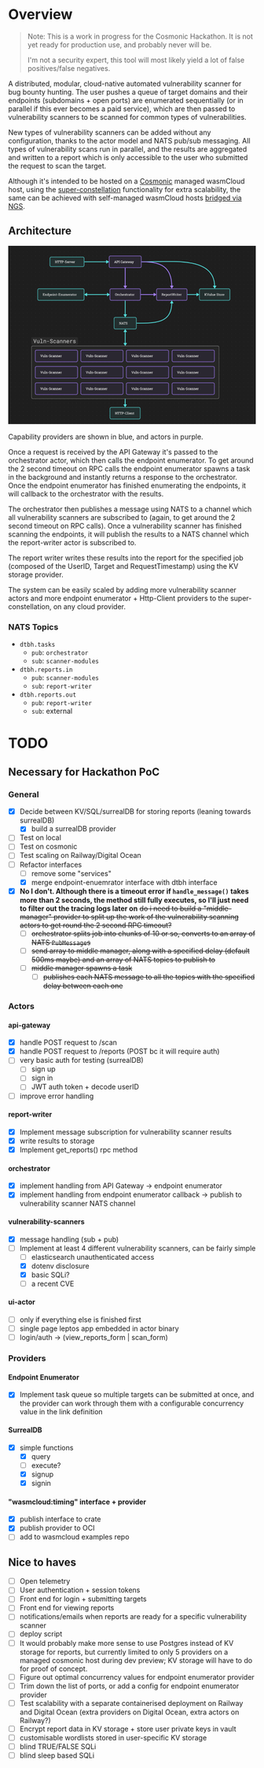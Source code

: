 # Overview
> Note: This is a work in progress for the Cosmonic Hackathon. It is not yet ready for production use, and probably never will be.
> 
> I'm not a security expert, this tool will most likely yield a lot of false positives/false negatives.

A distributed, modular, cloud-native automated vulnerability scanner for bug bounty hunting. The user pushes a queue of
target domains and their endpoints (subdomains + open ports) are enumerated sequentially (or in parallel if this ever 
becomes a paid service), which are then passed to vulnerability scanners to be scanned for common types of vulnerabilities. 

New types of vulnerability scanners can be added without any configuration, thanks to the actor model and 
NATS pub/sub messaging. All types of vulnerability scans run in parallel, and the results are aggregated and written to a
report which is only accessible to the user who submitted the request to scan the target.

Although it's intended to be hosted on a [Cosmonic](https://cosmonic.com/) managed wasmCloud host, 
using the [super-constellation](https://cosmonic.com/docs/user_guide/superconstellations) functionality for
extra scalability, the same can be achieved with self-managed wasmCloud hosts 
[bridged via NGS](https://wasmcloud.com/docs/reference/lattice/ngs/). 

## Architecture
![img.png](img.png)

Capability providers are shown in blue, and actors in purple. 

Once a request is received by the API Gateway it's passed to the orchestrator actor, which then calls the endpoint 
enumerator. To get around the 2 second timeout on RPC calls the endpoint enumerator spawns a task in the background and 
instantly returns a response to the orchestrator. Once the endpoint enumerator has finished enumerating the endpoints, it
will callback to the orchestrator with the results. 

The orchestrator then publishes a message using NATS to a channel which all vulnerability scanners are subscribed to
(again, to get around the 2 second timeout on RPC calls). Once a vulnerability scanner has finished scanning the
endpoints, it will publish the results to a NATS channel which the report-writer actor is subscribed to. 

The report writer writes these results into the report for the specified job (composed of the UserID, Target and 
RequestTimestamp) using the KV storage provider.

The system can be easily scaled by adding more vulnerability scanner actors and more endpoint enumerator + Http-Client 
providers to the super-constellation, on any cloud provider.  

### NATS Topics
- `dtbh.tasks`
    - `pub`: `orchestrator`
    - `sub`: `scanner-modules`
- `dtbh.reports.in`
    - `pub`: `scanner-modules`
    - `sub`: `report-writer`
- `dtbh.reports.out`
    - `pub`: `report-writer`
    - `sub`: external

# TODO
## Necessary for Hackathon PoC
### General
- [x] Decide between KV/SQL/surrealDB for storing reports (leaning towards surrealDB)
  - [x] build a surrealDB provider
- [ ] Test on local
- [ ] Test on cosmonic
- [ ] Test scaling on Railway/Digital Ocean
- [ ] Refactor interfaces
  - [ ] remove some "services"
  - [x] merge endpoint-enuemrator interface with dtbh interface
- [x] **No I don't. Although there is a timeout error if `handle_message()` takes more 
      than 2 seconds, the method still fully executes, so I'll just need to filter out the tracing logs later on**
      ~~do i need to build a "middle-manager" provider to split up the work of the vulnerability scanning actors to get
      round the 2 second RPC timeout?~~ 
  - [ ] ~~orchestrator splits job into chunks of 10 or so, converts to an array of NATS `PubMessage`s~~
  - [ ] ~~send array to middle manager, along with a specified delay (default 500ms maybe) and an array of NATS topics to publish to~~
  - [ ] ~~middle manager spawns a task~~
    - [ ] ~~publishes each NATS message to all the topics with the specified delay between each one~~

### Actors
#### api-gateway
- [x] handle POST request to /scan
- [x] handle POST request to /reports (POST bc it will require auth)
- [ ] very basic auth for testing (surrealDB)
  - [ ] sign up
  - [ ] sign in
  - [ ] JWT auth token + decode userID
- [ ] improve error handling
#### report-writer
- [x] Implement message subscription for vulnerability scanner results 
- [x] write results to storage
- [x] Implement get_reports() rpc method
#### orchestrator
- [x] implement handling from API Gateway -> endpoint enumerator
- [x] implement handling from endpoint enumerator callback -> publish to vulnerability scanner NATS channel
#### vulnerability-scanners
- [x] message handling (sub + pub)
- [ ] Implement at least 4 different vulnerability scanners, can be fairly simple
  - [ ] elasticsearch unauthenticated access 
  - [x] dotenv disclosure
  - [x] basic SQLi?
  - [ ] a recent CVE
#### ui-actor
- [ ] only if everything else is finished first
- [ ] single page leptos app embedded in actor binary
- [ ] login/auth -> (view_reports_form | scan_form)

### Providers
#### Endpoint Enumerator
- [x] Implement task queue so multiple targets can be submitted at once, and the provider can work through them with a 
      configurable concurrency value in the link definition
#### SurrealDB
- [x] simple functions
  - [x] query
  - [ ] execute?
  - [x] signup
  - [x] signin
#### "wasmcloud:timing" interface + provider
- [x] publish interface to crate
- [x] publish provider to OCI
- [ ] add to wasmcloud examples repo

## Nice to haves
- [ ] Open telemetry
- [ ] User authentication + session tokens
- [ ] Front end for login + submitting targets
- [ ] Front end for viewing reports 
- [ ] notifications/emails when reports are ready for a specific vulnerability scanner
- [ ] deploy script
- [ ] It would probably make more sense to use Postgres instead of KV storage for reports, but currently limited
      to only 5 providers on a managed cosmonic host during dev preview; KV storage will have to do for proof of concept.
- [ ] Figure out optimal concurrency values for endpoint enumerator provider
- [ ] Trim down the list of ports, or add a config for endpoint enumerator provider
- [ ] Test scalability with a separate containerised deployment on Railway and Digital Ocean 
      (extra providers on Digital Ocean, extra actors on Railway?)
- [ ] Encrypt report data in KV storage + store user private keys in vault
- [ ] customisable wordlists stored in user-specific KV storage
- [ ] blind TRUE/FALSE SQLi
- [ ] blind sleep based SQLi
